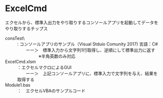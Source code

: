 # ExcelCmd
エクセルから、標準入出力をやり取りするコンソールアプリを起動してデータをやり取りするチップス<br>
<dl>
<dt>
consTest\
</dt>
<dd>: コンソールアプリのサンプル（Visual Stduio Comunity 2017) 言語：C# <br>
　　ーー＞　標準入力から文字列1行取得し、逆順にして標準出力に返す<br>
  　　　　　※半角英数のみ対応
</dd>
<dt>
ExcelCmd.xlsm
</dt>
<dd>
：エクセルマクロによるGUI<br>
　　ーー＞　上記コンソールアプリに、標準入力で文字列を与え、結果を取得する
 </dd>
 <dt>
 Module1.bas
 </dt>
 <dd>：　エクセルVBAのサンプルコード
 </dd>
